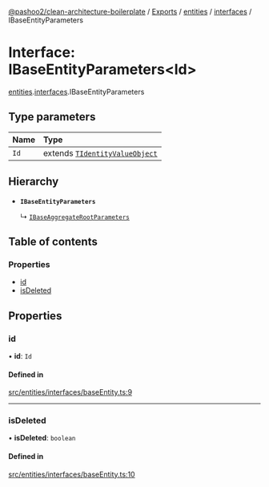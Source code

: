 [@pashoo2/clean-architecture-boilerplate](../README.md) / [Exports](../modules.md) / [entities](../modules/entities.md) / [interfaces](../modules/entities.interfaces.md) / IBaseEntityParameters

# Interface: IBaseEntityParameters<Id\>

[entities](../modules/entities.md).[interfaces](../modules/entities.interfaces.md).IBaseEntityParameters

## Type parameters

| Name | Type |
| :------ | :------ |
| `Id` | extends [`TIdentityValueObject`](../modules/valueobject.interfaces.md#tidentityvalueobject) |

## Hierarchy

- **`IBaseEntityParameters`**

  ↳ [`IBaseAggregateRootParameters`](aggregates.interfaces.ibaseaggregaterootparameters.md)

## Table of contents

### Properties

- [id](entities.interfaces.ibaseentityparameters.md#id)
- [isDeleted](entities.interfaces.ibaseentityparameters.md#isdeleted)

## Properties

### id

• **id**: `Id`

#### Defined in

[src/entities/interfaces/baseEntity.ts:9](https://github.com/pashoo2/clean-architecture-boilerplate/blob/5d0a725/src/entities/interfaces/baseEntity.ts#L9)

___

### isDeleted

• **isDeleted**: `boolean`

#### Defined in

[src/entities/interfaces/baseEntity.ts:10](https://github.com/pashoo2/clean-architecture-boilerplate/blob/5d0a725/src/entities/interfaces/baseEntity.ts#L10)

